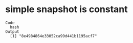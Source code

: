 # simple snapshot is constant

    Code
      hash
    Output
      [1] "8e4984864e33052ca99d441b1195acf7"

